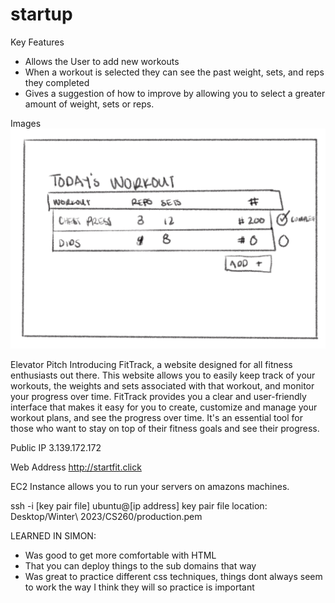 # startup
Key Features
- Allows the User to add new workouts
- When a workout is selected they can see the past weight, sets, 
  and reps they completed
- Gives a suggestion of how to improve by allowing you to select 
  a greater amount of weight, sets or reps.

Images
![StartUp Sketch](https://github.com/bradysillito/startup/blob/main/StartUpDrawing.jpg)



Elevator Pitch
Introducing FitTrack, a website designed for all fitness enthusiasts out there. 
This website allows you to easily keep track of your workouts, the weights and 
sets associated with that workout, and monitor your progress over time. FitTrack 
provides you a clear and user-friendly interface that makes it easy for you to 
create, customize and manage your workout plans, and see the progress over time. 
It's an essential tool for those who want to stay on top of their fitness goals 
and see their progress.


Public IP
3.139.172.172

Web Address
http://startfit.click

EC2 Instance allows you to run your servers on amazons machines.

ssh -i [key pair file] ubuntu@[ip address]
key pair file location: Desktop/Winter\ 2023/CS260/production.pem

LEARNED IN SIMON:
- Was good to get more comfortable with HTML
- That you can deploy things to the sub domains that way
- Was great to practice different css techniques, things dont always seem to work the 
way I think they will so practice is important
